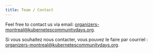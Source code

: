```yaml
---
title: Team / Contact
---
```


Feel free to contact us via email: [organizers-montreal@kubernetescommunitydays.org](mailto:organizers-montreal@kubernetescommunitydays.org).

Si vous souhaitez nous contacter, vous pouvez le faire par courriel : [organizers-montreal@kubernetescommunitydays.org](mailto:organizers-montreal@kubernetescommunitydays.org).
